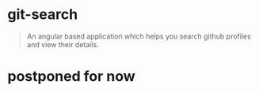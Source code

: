 # git-search

> An angular based application which helps you search github profiles and view their details.

# postponed for now
